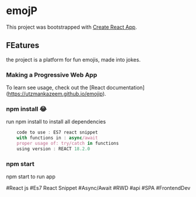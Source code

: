 # emojP

This project was bootstrapped with [Create React App](https://github.com/facebook/create-react-app).

## FEatures

the project is a platform for fun emojis, made into jokes.

### Making a Progressive Web App

To learn see usage, check out the [React documentation] (https://utzmankazeem.github.io/emojip).


### npm install 😂

run npm install to install all dependencies

```ts
    code to use : ES7 react snippet
    with functions in : async/await
    proper usage of: try/catch in functions
    using version : REACT 18.2.0
```

### npm start

npm start to run app

#React js 
#Es7 React Snippet 
#Async/Await 
#RWD
#api
#SPA
#FrontendDev
